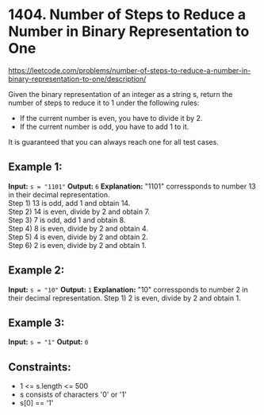 # 1404. Number of Steps to Reduce a Number in Binary Representation to One
https://leetcode.com/problems/number-of-steps-to-reduce-a-number-in-binary-representation-to-one/description/

Given the binary representation of an integer as a string s, return the number of steps to reduce it to 1 under the following rules:  
- If the current number is even, you have to divide it by 2.
- If the current number is odd, you have to add 1 to it.  
  
It is guaranteed that you can always reach one for all test cases.  
   

## Example 1:

**Input:** `s = "1101"`
**Output:** `6`
**Explanation:** "1101" corressponds to number 13 in their decimal representation.  
Step 1) 13 is odd, add 1 and obtain 14.  
Step 2) 14 is even, divide by 2 and obtain 7.  
Step 3) 7 is odd, add 1 and obtain 8.  
Step 4) 8 is even, divide by 2 and obtain 4.  
Step 5) 4 is even, divide by 2 and obtain 2.  
Step 6) 2 is even, divide by 2 and obtain 1.  

## Example 2:

**Input:** `s = "10"`
**Output:** `1`
**Explanation:** "10" corressponds to number 2 in their decimal representation.
Step 1) 2 is even, divide by 2 and obtain 1.  

## Example 3:

**Input:** `s = "1"`
**Output:** `0`
 

## Constraints:

- 1 <= s.length <= 500
- s consists of characters '0' or '1'
- s[0] == '1'

